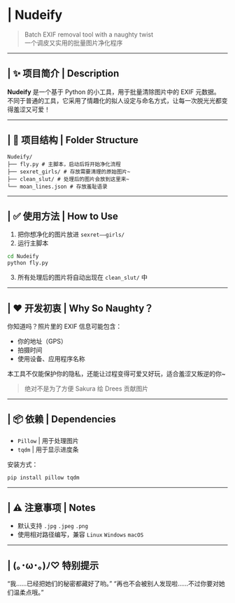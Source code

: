 # | Nudeify

> Batch EXIF removal tool with a naughty twist  
> 一个调皮又实用的批量图片净化程序

---

## | ✨ 项目简介 | Description

**Nudeify** 是一个基于 Python 的小工具，用于批量清除图片中的 EXIF 元数据。  
不同于普通的工具，它采用了情趣化的拟人设定与命名方式，让每一次脱光光都变得羞涩又可爱！

---

## | 📁 项目结构 | Folder Structure

```
Nudeify/
├── fly.py # 主脚本，启动后将开始净化流程
├── sexret_girls/ # 存放需要清理的原始图片~
├── clean_slut/ # 处理后的图片会放到这里来~
└── moan_lines.json # 存放羞耻语录
```

---

## | ✅ 使用方法 | How to Use

1. 把你想净化的图片放进 `sexret——girls/`
2. 运行主脚本

```bash
cd Nudeify
python fly.py
```

3. 所有处理后的图片将自动出现在 `clean_slut/` 中

---

## | ❤️  开发初衷 | Why So Naughty？

你知道吗？照片里的 EXIF 信息可能包含：

- 你的地址（GPS）
- 拍摄时间
- 使用设备、应用程序名称

本工具不仅能保护你的隐私，还能让过程变得可爱又好玩，适合羞涩又叛逆的你~

> 绝对不是为了方便 Sakura 给 Drees 贡献图片

---

## | 📦 依赖 | Dependencies

- `Pillow` | 用于处理图片
- `tqdm` | 用于显示进度条

安装方式：

```bash
pip install pillow tqdm
```

---

## | ⚠️ 注意事项 | Notes

- 默认支持 `.jpg` `.jpeg` `.png`
- 使用相对路径编写，兼容 `Linux` `Windows` `macOS`

---

## | (｡･ω･｡)ﾉ♡ 特别提示

“我……已经把她们的秘密都藏好了哟。”
“再也不会被别人发现啦……不过你要对她们温柔点哦。”
